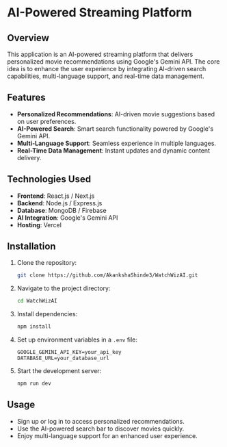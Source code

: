 # AI-Powered Streaming Platform

## Overview
This application is an AI-powered streaming platform that delivers personalized movie recommendations using Google's Gemini API. The core idea is to enhance the user experience by integrating AI-driven search capabilities, multi-language support, and real-time data management.

## Features
- **Personalized Recommendations**: AI-driven movie suggestions based on user preferences.
- **AI-Powered Search**: Smart search functionality powered by Google's Gemini API.
- **Multi-Language Support**: Seamless experience in multiple languages.
- **Real-Time Data Management**: Instant updates and dynamic content delivery.

## Technologies Used
- **Frontend**: React.js / Next.js
- **Backend**: Node.js / Express.js
- **Database**: MongoDB / Firebase
- **AI Integration**: Google's Gemini API
- **Hosting**: Vercel

## Installation
1. Clone the repository:
   ```bash
   git clone https://github.com/AkankshaShinde3/WatchWizAI.git
   ```
2. Navigate to the project directory:
   ```bash
   cd WatchWizAI
   ```
3. Install dependencies:
   ```bash
   npm install
   ```
4. Set up environment variables in a `.env` file:
   ```
   GOOGLE_GEMINI_API_KEY=your_api_key
   DATABASE_URL=your_database_url
   ```
5. Start the development server:
   ```bash
   npm run dev
   ```

## Usage
- Sign up or log in to access personalized recommendations.
- Use the AI-powered search bar to discover movies quickly.
- Enjoy multi-language support for an enhanced user experience.
